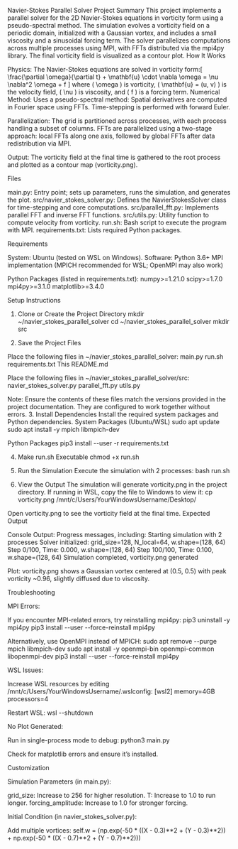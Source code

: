 Navier-Stokes Parallel Solver
Project Summary
This project implements a parallel solver for the 2D Navier-Stokes equations in vorticity form using a pseudo-spectral method. The simulation evolves a vorticity field on a periodic domain, initialized with a Gaussian vortex, and includes a small viscosity and a sinusoidal forcing term. The solver parallelizes computations across multiple processes using MPI, with FFTs distributed via the mpi4py library. The final vorticity field is visualized as a contour plot.
How It Works

Physics: The Navier-Stokes equations are solved in vorticity form:[ \frac{\partial \omega}{\partial t} + \mathbf{u} \cdot \nabla \omega = \nu \nabla^2 \omega + f ] where ( \omega ) is vorticity, ( \mathbf{u} = (u, v) ) is the velocity field, ( \nu ) is viscosity, and ( f ) is a forcing term.
Numerical Method: Uses a pseudo-spectral method:
Spatial derivatives are computed in Fourier space using FFTs.
Time-stepping is performed with forward Euler.


Parallelization:
The grid is partitioned across processes, with each process handling a subset of columns.
FFTs are parallelized using a two-stage approach: local FFTs along one axis, followed by global FFTs after data redistribution via MPI.


Output: The vorticity field at the final time is gathered to the root process and plotted as a contour map (vorticity.png).

Files

main.py: Entry point; sets up parameters, runs the simulation, and generates the plot.
src/navier_stokes_solver.py: Defines the NavierStokesSolver class for time-stepping and core computations.
src/parallel_fft.py: Implements parallel FFT and inverse FFT functions.
src/utils.py: Utility function to compute velocity from vorticity.
run.sh: Bash script to execute the program with MPI.
requirements.txt: Lists required Python packages.

Requirements

System: Ubuntu (tested on WSL on Windows).
Software:
Python 3.6+
MPI implementation (MPICH recommended for WSL; OpenMPI may also work)


Python Packages (listed in requirements.txt):
numpy>=1.21.0
scipy>=1.7.0
mpi4py>=3.1.0
matplotlib>=3.4.0



Setup Instructions
1. Clone or Create the Project Directory
mkdir ~/navier_stokes_parallel_solver
cd ~/navier_stokes_parallel_solver
mkdir src

2. Save the Project Files

Place the following files in ~/navier_stokes_parallel_solver:
main.py
run.sh
requirements.txt
This README.md


Place the following files in ~/navier_stokes_parallel_solver/src:
navier_stokes_solver.py
parallel_fft.py
utils.py



Note: Ensure the contents of these files match the versions provided in the project documentation. They are configured to work together without errors.
3. Install Dependencies
Install the required system packages and Python dependencies.
System Packages (Ubuntu/WSL)
sudo apt update
sudo apt install -y mpich libmpich-dev

Python Packages
pip3 install --user -r requirements.txt

4. Make run.sh Executable
chmod +x run.sh

5. Run the Simulation
Execute the simulation with 2 processes:
bash run.sh

6. View the Output
The simulation will generate vorticity.png in the project directory. If running in WSL, copy the file to Windows to view it:
cp vorticity.png /mnt/c/Users/YourWindowsUsername/Desktop/

Open vorticity.png to see the vorticity field at the final time.
Expected Output

Console Output: Progress messages, including:
Starting simulation with 2 processes
Solver initialized: grid_size=128, N_local=64, w.shape=(128, 64)
Step 0/100, Time: 0.000, w.shape=(128, 64)
Step 100/100, Time: 0.100, w.shape=(128, 64)
Simulation completed, vorticity.png generated


Plot: vorticity.png shows a Gaussian vortex centered at (0.5, 0.5) with peak vorticity ~0.96, slightly diffused due to viscosity.


Troubleshooting

MPI Errors:

If you encounter MPI-related errors, try reinstalling mpi4py:
pip3 uninstall -y mpi4py
pip3 install --user --force-reinstall mpi4py


Alternatively, use OpenMPI instead of MPICH:
sudo apt remove --purge mpich libmpich-dev
sudo apt install -y openmpi-bin openmpi-common libopenmpi-dev
pip3 install --user --force-reinstall mpi4py




WSL Issues:

Increase WSL resources by editing /mnt/c/Users/YourWindowsUsername/.wslconfig:
[wsl2]
memory=4GB
processors=4

Restart WSL:
wsl --shutdown




No Plot Generated:

Run in single-process mode to debug:
python3 main.py


Check for matplotlib errors and ensure it’s installed.




Customization

Simulation Parameters (in main.py):

grid_size: Increase to 256 for higher resolution.
T: Increase to 1.0 to run longer.
forcing_amplitude: Increase to 1.0 for stronger forcing.


Initial Condition (in navier_stokes_solver.py):

Add multiple vortices:
self.w = (np.exp(-50 * ((X - 0.3)**2 + (Y - 0.3)**2)) +
          np.exp(-50 * ((X - 0.7)**2 + (Y - 0.7)**2)))





